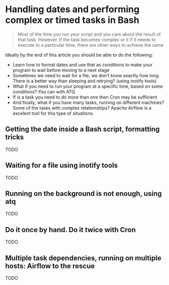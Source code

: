 # Handling dates and performing complex or timed tasks in Bash

> Most of the time you run your script and you care about the result of that task. However, if the task becomes complex or it if it needs to execute to a particular time, there are other ways to achieve the same

Ideally by the end of this article you should be able to do the following:

* Learn how to format dates and use that as conditions to make your program to wait before moving to a next stage
* Sometimes we need to wait for a file, we don't know exactly how long. There is a better way than sleeping and retrying? (using inotify tools)
* What if you need to run your program at a specific time, based on some conditions? You can with ATQ
* If is a task you need to do more than one then Cron may be sufficient
* And finally, what if you have many tasks, running on different machines? Some of the tasks with complex relationships? Apache Airflow is a excelent tool for this type of situations.



## Getting the date inside a Bash script, formatting tricks

TODO

## Waiting for a file using inotify tools

TODO

## Running on the background is not enough, using atq

TODO

## Do it once by hand. Do it twice with Cron

TODO

## Multiple task dependencies, running on multiple hosts: Airflow to the rescue

TODO


